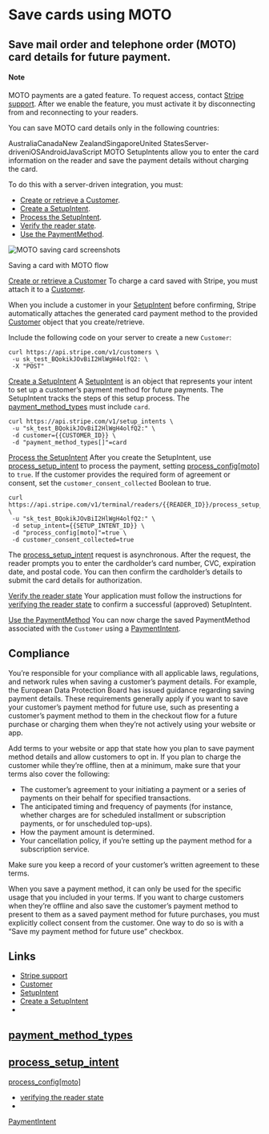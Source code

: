 # Save cards using MOTO

## Save mail order and telephone order (MOTO) card details for future payment.

#### Note

MOTO payments are a gated feature. To request access, contact [Stripe
support](https://support.stripe.com/). After we enable the feature, you must
activate it by disconnecting from and reconnecting to your readers.

You can save MOTO card details only in the following countries:

AustraliaCanadaNew ZealandSingaporeUnited
StatesServer-driveniOSAndroidJavaScript
MOTO SetupIntents allow you to enter the card information on the reader and save
the payment details without charging the card.

To do this with a server-driven integration, you must:

- [Create or retrieve a
Customer](https://docs.stripe.com/terminal/features/mail-telephone-orders/save-directly#create-customer).
- [Create a
SetupIntent](https://docs.stripe.com/terminal/features/mail-telephone-orders/save-directly#create-setup-intent).
- [Process the
SetupIntent](https://docs.stripe.com/terminal/features/mail-telephone-orders/save-directly#process-setupintent).
- [Verify the reader
state](https://docs.stripe.com/terminal/features/mail-telephone-orders/save-directly#verify-reader-state).
- [Use the
PaymentMethod](https://docs.stripe.com/terminal/features/mail-telephone-orders/save-directly#use-payment-method).

![MOTO saving card
screenshots](https://b.stripecdn.com/docs-statics-srv/assets/moto-save-card-light.e745c8d7833fd8290aa7827c57139c6a.png)

Saving a card with MOTO flow

[Create or retrieve a
Customer](https://docs.stripe.com/terminal/features/mail-telephone-orders/save-directly#create-customer)
To charge a card saved with Stripe, you must attach it to a
[Customer](https://docs.stripe.com/api/customers).

When you include a customer in your
[SetupIntent](https://docs.stripe.com/api/setup_intents) before confirming,
Stripe automatically attaches the generated card payment method to the provided
[Customer](https://docs.stripe.com/api/customers) object that you
create/retrieve.

Include the following code on your server to create a new `Customer`:

```
curl https://api.stripe.com/v1/customers \
 -u sk_test_BQokikJOvBiI2HlWgH4olfQ2: \
 -X "POST"
```

[Create a
SetupIntent](https://docs.stripe.com/terminal/features/mail-telephone-orders/save-directly#create-setup-intent)
A [SetupIntent](https://docs.stripe.com/api/setup_intents) is an object that
represents your intent to set up a customer’s payment method for future
payments. The SetupIntent tracks the steps of this setup process. The
[payment_method_types](https://docs.stripe.com/api/setup_intents/create#create_setup_intent-payment_method_types)
must include `card`.

```
curl https://api.stripe.com/v1/setup_intents \
 -u "sk_test_BQokikJOvBiI2HlWgH4olfQ2:" \
 -d customer={{CUSTOMER_ID}} \
 -d "payment_method_types[]"=card
```

[Process the
SetupIntent](https://docs.stripe.com/terminal/features/mail-telephone-orders/save-directly#process-setup-intent)
After you create the SetupIntent, use
[process_setup_intent](https://docs.stripe.com/api/terminal/readers/process_setup_intent)
to process the payment, setting
[process_config[moto]](https://docs.stripe.com/api/terminal/readers/process_setup_intent#process_setup_intent-process_config)
to `true`. If the customer provides the required form of agreement or consent,
set the `customer_consent_collected` Boolean to true.

```
curl
https://api.stripe.com/v1/terminal/readers/{{READER_ID}}/process_setup_intent \
 -u "sk_test_BQokikJOvBiI2HlWgH4olfQ2:" \
 -d setup_intent={{SETUP_INTENT_ID}} \
 -d "process_config[moto]"=true \
 -d customer_consent_collected=true
```

The
[process_setup_intent](https://docs.stripe.com/api/terminal/readers/process_setup_intent)
request is asynchronous. After the request, the reader prompts you to enter the
cardholder’s card number, CVC, expiration date, and postal code. You can then
confirm the cardholder’s details to submit the card details for authorization.

[Verify the reader
state](https://docs.stripe.com/terminal/features/mail-telephone-orders/save-directly#verify-reader-state)
Your application must follow the instructions for [verifying the reader
state](https://docs.stripe.com/terminal/payments/collect-card-payment?terminal-sdk-platform=server-driven&reader=wpe#verify-reader)
to confirm a successful (approved) SetupIntent.

[Use the
PaymentMethod](https://docs.stripe.com/terminal/features/mail-telephone-orders/save-directly#use-payment-method)
You can now charge the saved PaymentMethod associated with the `Customer` using
a
[PaymentIntent](https://docs.stripe.com/api/payment_intents/create#create_payment_intent-payment_method).

## Compliance

You’re responsible for your compliance with all applicable laws, regulations,
and network rules when saving a customer’s payment details. For example, the
European Data Protection Board has issued guidance regarding saving payment
details. These requirements generally apply if you want to save your customer’s
payment method for future use, such as presenting a customer’s payment method to
them in the checkout flow for a future purchase or charging them when they’re
not actively using your website or app.

Add terms to your website or app that state how you plan to save payment method
details and allow customers to opt in. If you plan to charge the customer while
they’re offline, then at a minimum, make sure that your terms also cover the
following:

- The customer’s agreement to your initiating a payment or a series of payments
on their behalf for specified transactions.
- The anticipated timing and frequency of payments (for instance, whether
charges are for scheduled installment or subscription payments, or for
unscheduled top-ups).
- How the payment amount is determined.
- Your cancellation policy, if you’re setting up the payment method for a
subscription service.

Make sure you keep a record of your customer’s written agreement to these terms.

When you save a payment method, it can only be used for the specific usage that
you included in your terms. If you want to charge customers when they’re offline
and also save the customer’s payment method to present to them as a saved
payment method for future purchases, you must explicitly collect consent from
the customer. One way to do so is with a “Save my payment method for future use”
checkbox.

## Links

- [Stripe support](https://support.stripe.com/)
- [Customer](https://docs.stripe.com/api/customers)
- [SetupIntent](https://docs.stripe.com/api/setup_intents)
- [Create a SetupIntent](https://docs.stripe.com/api/setup_intents/create)
-
[payment_method_types](https://docs.stripe.com/api/setup_intents/create#create_setup_intent-payment_method_types)
-
[process_setup_intent](https://docs.stripe.com/api/terminal/readers/process_setup_intent)
-
[process_config[moto]](https://docs.stripe.com/api/terminal/readers/process_setup_intent#process_setup_intent-process_config)
- [verifying the reader
state](https://docs.stripe.com/terminal/payments/collect-card-payment?terminal-sdk-platform=server-driven&reader=wpe#verify-reader)
-
[PaymentIntent](https://docs.stripe.com/api/payment_intents/create#create_payment_intent-payment_method)